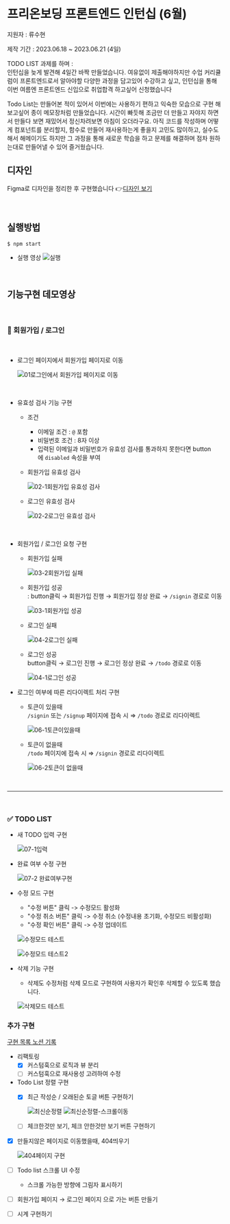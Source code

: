 # 프리온보딩 프론트엔드 인턴십 (6월)

지원자 : 류수현

제작 기간 : 2023.06.18 ~ 2023.06.21 (4일)

TODO LIST 과제를 하며 : 
<br>인턴십을 늦게 발견해 4일간 바짝 만들었습니다. 여유없이 제출해야하지만 수업 커리큘럼이 프론트엔드로서 알아야할 다양한 과정을 담고있어 수강하고 싶고, 인턴십을 통해 이번 여름엔 프론트엔드 신입으로 취업합격 하고싶어 신청했습니다

Todo List는 만들어본 적이 있어서 이번에는 사용하기 편하고 익숙한 모습으로 구현 해보고싶어 종이 메모장처럼 만들었습니다. 시간이 빠듯해 조금만 더 만들고 자야지 하면서 만들다 보면 재밌어서 정신차려보면 아침이 오더라구요. 아직 코드를 작성하며 어떻게 컴포넌트를 분리할지, 함수로 만들어 재사용하는게 좋을지 고민도 많이하고, 실수도 해서 해메이기도 하지만 그 과정을 통해 새로운 학습을 하고 문제를 해결하며 점차 원하는대로 만들어낼 수 있어 즐거웠습니다.

## 디자인

Figma로 디자인을 정리한 후 구현했습니다
 👉[디자인 보기](https://www.figma.com/file/X9dSzejU8tlSRuNXYt4yPG/6%EC%9B%94-%ED%94%84%EB%A6%AC%EC%98%A8%EB%B3%B4%EB%94%A9?type=design&node-id=12%3A1030&t=44NaOT4ur7flB0RG-1)

<br>

## 실행방법
```
$ npm start
```
- 실행 영상
    ![실행](https://github.com/Ryusoo-h/wanted-pre-onboarding-frontend/assets/67295471/1dae3811-f8e1-4e06-a708-12532349a3c0)

<br>

## 기능구현 데모영상

<br>

### 👥 회원가입 / 로그인

<br>

- 로그인 페이지에서 회원가입 페이지로 이동

    ![01로그인에서 회원가입 페이지로 이동](https://github.com/Ryusoo-h/wanted-pre-onboarding-frontend/assets/67295471/5d627a1f-ade8-46dc-90a8-1b19215dd0e7)

<br>

- 유효성 검사 기능 구현

    - 조건
        - 이메일 조건 : `@` 포함
        - 비밀번호 조건 : 8자 이상
        - 입력된 이메일과 비밀번호가 유효성 검사를 통과하지 못한다면 button에 `disabled` 속성을 부여

    - 회원가입 유효성 검사

        ![02-1회원가입 유효성 검사](https://github.com/Ryusoo-h/wanted-pre-onboarding-frontend/assets/67295471/00683a5d-9d0d-452b-b128-e3e30b5544ac)

    - 로그인 유효성 검사

        ![02-2로그인 유효성 검사](https://github.com/Ryusoo-h/wanted-pre-onboarding-frontend/assets/67295471/987f82de-8cb4-456c-aa33-eb56faf9509e)

<br>

- 회원가입 / 로그인 요청 구현

    - 회원가입 실패

        ![03-2회원가입 실패](https://github.com/Ryusoo-h/wanted-pre-onboarding-frontend/assets/67295471/cb631d5e-f8e8-48eb-a54e-d4a008502856)

    - 회원가입 성공
    <br> : button클릭 → 회원가입 진행 → 회원가입 정상 완료 → `/signin` 경로로 이동

        ![03-1회원가입 성공](https://github.com/Ryusoo-h/wanted-pre-onboarding-frontend/assets/67295471/ee29c8f6-73f5-400f-bf5d-e08f06f37c8b)
    
    - 로그인 실패

        ![04-2로그인 실패](https://github.com/Ryusoo-h/wanted-pre-onboarding-frontend/assets/67295471/2b9d808b-c076-4bd3-9943-f5ecbe32c58d)

    - 로그인 성공
    <br> button클릭 → 로그인 진행 → 로그인 정상 완료 → `/todo` 경로로 이동

        ![04-1로그인 성공](https://github.com/Ryusoo-h/wanted-pre-onboarding-frontend/assets/67295471/bdbb347d-afd0-488a-9b59-362b22bb5a79)

- 로그인 여부에 따른 리다이렉트 처리 구현
    
    - 토큰이 있을때
    <br>`/signin` 또는 `/signup` 페이지에 접속 시 ⇒ `/todo` 경로로 리다이렉트

        ![06-1토큰이있을때](https://github.com/Ryusoo-h/wanted-pre-onboarding-frontend/assets/67295471/c6b4a361-416c-42b7-804e-237aa581b8cf)
    
    - 토큰이 없을때
    <br>`/todo` 페이지에 접속 시 ⇒ `/signin` 경로로 리다이렉트

        ![06-2토큰이 없을때](https://github.com/Ryusoo-h/wanted-pre-onboarding-frontend/assets/67295471/64388673-2ac7-4e65-b4bd-afb95c20df33)

<br>
<hr>
<br>

### ✅ TODO LIST

- 새 TODO 입력 구현

    ![07-1입력](https://github.com/Ryusoo-h/wanted-pre-onboarding-frontend/assets/67295471/c71e3938-b490-46fd-85f3-4b7fe2b2e48c)

- 완료 여부 수정 구현

    ![07-2 완료여부구현](https://github.com/Ryusoo-h/wanted-pre-onboarding-frontend/assets/67295471/a964336c-5b6c-4fe2-9bfd-e74ad96eb69d)

- 수정 모드 구현
    - "수정 버튼" 클릭 -> 수정모드 활성화
    - "수정 취소 버튼" 클릭 -> 수정 취소 (수정내용 초기화, 수정모드 비활성화)
    - "수정 확인 버튼" 클릭 -> 수정 업데이트
    
    ![수정모드 테스트](https://github.com/Ryusoo-h/wanted-pre-onboarding-frontend/assets/67295471/a6956d57-4b56-4488-9670-ff82ed2ec9b9)
    
    ![수정모드 테스트2](https://github.com/Ryusoo-h/wanted-pre-onboarding-frontend/assets/67295471/00320ce5-e878-4331-ac93-3fc7f19efe4c)

- 삭제 기능 구현
    - 삭제도 수정처럼 삭제 모드로 구현하여 사용자가 확인후 삭제할 수 있도록 했습니다.

    ![삭제모드 테스트](https://github.com/Ryusoo-h/wanted-pre-onboarding-frontend/assets/67295471/2b7f8928-0e73-4fc5-84bf-c807ad85fca5)


### 추가 구현
[구현 목록 노션 기록](https://www.notion.so/ryu-soohyeon/6-db4198b4cd8041eea643617c9ab407c8?pvs=4#bec260a251b24e3aba5b0335c18ab309)


- 리팩토링
    - [x] 커스텀훅으로 로직과 뷰 분리
    - [ ] 커스텀훅으로 재사용성 고려하여 수정

- Todo List 정렬 구현
    - [x] 최근 작성순 / 오래된순 토글 버튼 구현하기

        ![최신순정렬](https://github.com/Ryusoo-h/wanted-pre-onboarding-frontend/assets/67295471/6feceb67-fde1-4957-8929-e424f789d30a)
        ![최신순정렬-스크롤이동](https://github.com/Ryusoo-h/wanted-pre-onboarding-frontend/assets/67295471/85c36c92-6529-452a-8615-7d78df483bed)

    - [ ] 체크한것만 보기, 체크 안한것만 보기 버튼 구현하기

- [x] 만들지않은 페이지로 이동했을때, 404띄우기

    ![404페이지 구현](https://github.com/Ryusoo-h/wanted-pre-onboarding-frontend/assets/67295471/2ee86e68-b547-441b-ac2d-ba6b809275d4)

- [ ] Todo list 스크롤 UI 수정
    - 스크롤 가능한 방향에 그림자 표시하기
- [ ] 회원가입 페이지 → 로그인 페이지 으로 가는 버튼 만들기
- [ ] 시계 구현하기